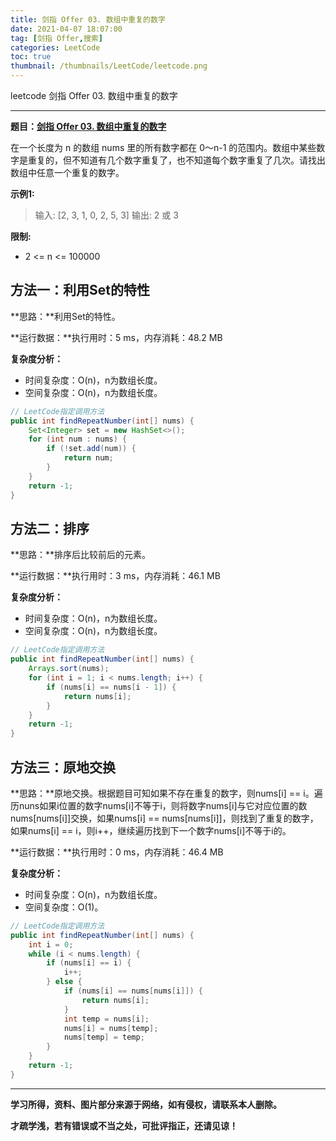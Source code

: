 ```yaml
---
title: 剑指 Offer 03. 数组中重复的数字
date: 2021-04-07 18:07:00
tag: [剑指 Offer,搜索]
categories: LeetCode
toc: true
thumbnail: /thumbnails/LeetCode/leetcode.png
---
```


leetcode 剑指 Offer 03. 数组中重复的数字

<!--more-->

---

**题目：[剑指 Offer 03. 数组中重复的数字](https://leetcode-cn.com/problems/shu-zu-zhong-zhong-fu-de-shu-zi-lcof/)**

在一个长度为 n 的数组 nums 里的所有数字都在 0～n-1 的范围内。数组中某些数字是重复的，但不知道有几个数字重复了，也不知道每个数字重复了几次。请找出数组中任意一个重复的数字。

**示例1:**

> 输入: [2, 3, 1, 0, 2, 5, 3]
> 输出: 2 或 3

**限制:**

* 2 <= n <= 100000

## 方法一：利用Set的特性

**思路：**利用Set的特性。

**运行数据：**执行用时：5 ms，内存消耗：48.2 MB

**复杂度分析：**

* 时间复杂度：O(n)，n为数组长度。
* 空间复杂度：O(n)，n为数组长度。

```java
// LeetCode指定调用方法 
public int findRepeatNumber(int[] nums) {
    Set<Integer> set = new HashSet<>();
    for (int num : nums) {
        if (!set.add(num)) {
            return num;
        }
    }
    return -1;
}
```

## 方法二：排序

**思路：**排序后比较前后的元素。

**运行数据：**执行用时：3 ms，内存消耗：46.1 MB

**复杂度分析：**

* 时间复杂度：O(n)，n为数组长度。
* 空间复杂度：O(n)，n为数组长度。

```java
// LeetCode指定调用方法 
public int findRepeatNumber(int[] nums) {
    Arrays.sort(nums);
    for (int i = 1; i < nums.length; i++) {
        if (nums[i] == nums[i - 1]) {
            return nums[i];
        }
    }
    return -1;
}
```

## 方法三：原地交换

**思路：**原地交换。根据题目可知如果不存在重复的数字，则nums[i] == i。遍历nuns如果i位置的数字nums[i]不等于i，则将数字nums[i]与它对应位置的数nums[nums[i]]交换，如果nums[i] == nums[nums[i]]，则找到了重复的数字，如果nums[i] == i，则i++，继续遍历找到下一个数字nums[i]不等于i的。

**运行数据：**执行用时：0 ms，内存消耗：46.4 MB

**复杂度分析：**

* 时间复杂度：O(n)，n为数组长度。
* 空间复杂度：O(1)。

```java
// LeetCode指定调用方法 
public int findRepeatNumber(int[] nums) {
    int i = 0;
    while (i < nums.length) {
        if (nums[i] == i) {
            i++;
        } else {
            if (nums[i] == nums[nums[i]]) {
                return nums[i];
            }
            int temp = nums[i];
            nums[i] = nums[temp];
            nums[temp] = temp;
        }
    }
    return -1;
}
```

---

**学习所得，资料、图片部分来源于网络，如有侵权，请联系本人删除。**

**才疏学浅，若有错误或不当之处，可批评指正，还请见谅！**